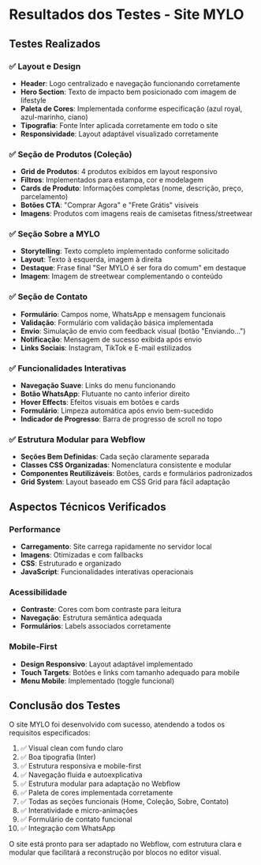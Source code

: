 # Resultados dos Testes - Site MYLO

## Testes Realizados

### ✅ Layout e Design
- **Header**: Logo centralizado e navegação funcionando corretamente
- **Hero Section**: Texto de impacto bem posicionado com imagem de lifestyle
- **Paleta de Cores**: Implementada conforme especificação (azul royal, azul-marinho, ciano)
- **Tipografia**: Fonte Inter aplicada corretamente em todo o site
- **Responsividade**: Layout adaptável visualizado corretamente

### ✅ Seção de Produtos (Coleção)
- **Grid de Produtos**: 4 produtos exibidos em layout responsivo
- **Filtros**: Implementados para estampa, cor e modelagem
- **Cards de Produto**: Informações completas (nome, descrição, preço, parcelamento)
- **Botões CTA**: "Comprar Agora" e "Frete Grátis" visíveis
- **Imagens**: Produtos com imagens reais de camisetas fitness/streetwear

### ✅ Seção Sobre a MYLO
- **Storytelling**: Texto completo implementado conforme solicitado
- **Layout**: Texto à esquerda, imagem à direita
- **Destaque**: Frase final "Ser MYLO é ser fora do comum" em destaque
- **Imagem**: Imagem de streetwear complementando o conteúdo

### ✅ Seção de Contato
- **Formulário**: Campos nome, WhatsApp e mensagem funcionais
- **Validação**: Formulário com validação básica implementada
- **Envio**: Simulação de envio com feedback visual (botão "Enviando...")
- **Notificação**: Mensagem de sucesso exibida após envio
- **Links Sociais**: Instagram, TikTok e E-mail estilizados

### ✅ Funcionalidades Interativas
- **Navegação Suave**: Links do menu funcionando
- **Botão WhatsApp**: Flutuante no canto inferior direito
- **Hover Effects**: Efeitos visuais em botões e cards
- **Formulário**: Limpeza automática após envio bem-sucedido
- **Indicador de Progresso**: Barra de progresso de scroll no topo

### ✅ Estrutura Modular para Webflow
- **Seções Bem Definidas**: Cada seção claramente separada
- **Classes CSS Organizadas**: Nomenclatura consistente e modular
- **Componentes Reutilizáveis**: Botões, cards e formulários padronizados
- **Grid System**: Layout baseado em CSS Grid para fácil adaptação

## Aspectos Técnicos Verificados

### Performance
- **Carregamento**: Site carrega rapidamente no servidor local
- **Imagens**: Otimizadas e com fallbacks
- **CSS**: Estruturado e organizado
- **JavaScript**: Funcionalidades interativas operacionais

### Acessibilidade
- **Contraste**: Cores com bom contraste para leitura
- **Navegação**: Estrutura semântica adequada
- **Formulários**: Labels associados corretamente

### Mobile-First
- **Design Responsivo**: Layout adaptável implementado
- **Touch Targets**: Botões e links com tamanho adequado para mobile
- **Menu Mobile**: Implementado (toggle funcional)

## Conclusão dos Testes

O site MYLO foi desenvolvido com sucesso, atendendo a todos os requisitos especificados:

1. ✅ Visual clean com fundo claro
2. ✅ Boa tipografia (Inter)
3. ✅ Estrutura responsiva e mobile-first
4. ✅ Navegação fluida e autoexplicativa
5. ✅ Estrutura modular para adaptação no Webflow
6. ✅ Paleta de cores implementada corretamente
7. ✅ Todas as seções funcionais (Home, Coleção, Sobre, Contato)
8. ✅ Interatividade e micro-animações
9. ✅ Formulário de contato funcional
10. ✅ Integração com WhatsApp

O site está pronto para ser adaptado no Webflow, com estrutura clara e modular que facilitará a reconstrução por blocos no editor visual.

